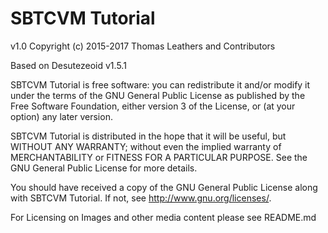 #   SBTCVM Tutorial
v1.0
Copyright (c) 2015-2017 Thomas Leathers and Contributors       

Based on Desutezeoid v1.5.1

SBTCVM Tutorial is free software: you can redistribute it and/or modify
it under the terms of the GNU General Public License as published by
the Free Software Foundation, either version 3 of the License, or
(at your option) any later version.
      
SBTCVM Tutorial is distributed in the hope that it will be useful,
but WITHOUT ANY WARRANTY; without even the implied warranty of
MERCHANTABILITY or FITNESS FOR A PARTICULAR PURPOSE.  See the
GNU General Public License for more details.
       
You should have received a copy of the GNU General Public License
along with SBTCVM Tutorial.  If not, see <http://www.gnu.org/licenses/>.


For Licensing on Images and other media content please see README.md